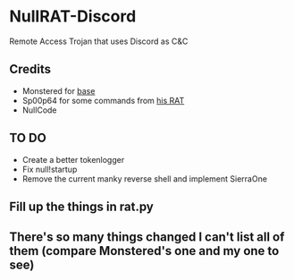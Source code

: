 # NullRAT-Discord
Remote Access Trojan that uses Discord as C&amp;C

## Credits
- Monstered for [base](https://github.com/Monst3red/discord-rat)
- Sp00p64 for some commands from [his RAT](https://github.com/Sp00p64/DiscordRAT)
- NullCode

## TO DO
- Create a better tokenlogger
- Fix null!startup 
- Remove the current manky reverse shell and implement SierraOne

## Fill up the things in rat.py
## There's so many things changed I can't list all of them (compare Monstered's one and my one to see)
